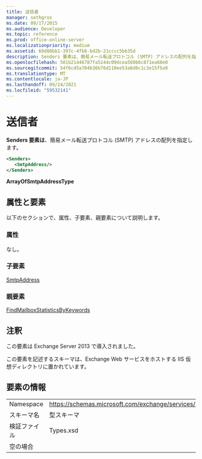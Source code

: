 ```yaml
---
title: 送信者
manager: sethgros
ms.date: 09/17/2015
ms.audience: Developer
ms.topic: reference
ms.prod: office-online-server
ms.localizationpriority: medium
ms.assetid: 69d88bb1-397c-4fb8-bd2b-21cccc5bb35d
description: Senders 要素は、簡易メール転送プロトコル (SMTP) アドレスの配列を指定します。
ms.openlocfilehash: 501b21446787fa5244c09dcea560b8c871ea60e0
ms.sourcegitcommit: 54f6cd5a704b36b76d110ee53a6d6c1c3e15f5a9
ms.translationtype: MT
ms.contentlocale: ja-JP
ms.lasthandoff: 09/24/2021
ms.locfileid: "59532141"
---
```

# <a name="senders"></a>送信者

**Senders 要素は**、簡易メール転送プロトコル (SMTP) アドレスの配列を指定します。 
  
```XML
<Senders>
   <SmtpAddress/>
</Senders>
```

 **ArrayOfSmtpAddressType**
## <a name="attributes-and-elements"></a>属性と要素

以下のセクションで、属性、子要素、親要素について説明します。
  
### <a name="attributes"></a>属性

なし。
  
### <a name="child-elements"></a>子要素

[SmtpAddress](smtpaddress.md)
  
### <a name="parent-elements"></a>親要素

[FindMailboxStatisticsByKeywords](findmailboxstatisticsbykeywords.md)
  
## <a name="remarks"></a>注釈

この要素は Exchange Server 2013 で導入されました。
  
この要素を記述するスキーマは、Exchange Web サービスをホストする IIS 仮想ディレクトリに置かれています。
  
## <a name="element-information"></a>要素の情報

|||
|:-----|:-----|
|Namespace  <br/> |https://schemas.microsoft.com/exchange/services/2006/types  <br/> |
|スキーマ名  <br/> |型スキーマ  <br/> |
|検証ファイル  <br/> |Types.xsd  <br/> |
|空の場合  <br/> ||
   


